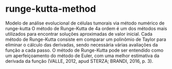 # runge-kutta-method
Modelo de análise evolucional de células tumorais via método numérico de runge-kutta 
O método de Runge-Kutta de 4a ordem é um dos métodos mais utilizados para encontrar soluções aproximadas de valor inicial. Cada método de Runge-Kutta consiste em comparar um polinômio de Taylor para eliminar o cálculo das derivadas, sendo necessária várias avaliações da função a cada passo.
O método de Runge-Kutta pode ser entendido como um aperfeiçoamento do método de Euler, com uma melhor estimativa da derivada da função (VALLE, 2012, apud STERZA; BRANDI, 2016, p. 3).
